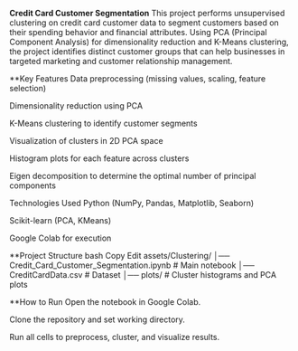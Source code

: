 **Credit Card Customer Segmentation**
This project performs unsupervised clustering on credit card customer data to segment customers based on their spending behavior and financial attributes. Using PCA (Principal Component Analysis) for dimensionality reduction and K-Means clustering, the project identifies distinct customer groups that can help businesses in targeted marketing and customer relationship management.

**Key Features
Data preprocessing (missing values, scaling, feature selection)

Dimensionality reduction using PCA

K-Means clustering to identify customer segments

Visualization of clusters in 2D PCA space

Histogram plots for each feature across clusters

Eigen decomposition to determine the optimal number of principal components

Technologies Used
Python (NumPy, Pandas, Matplotlib, Seaborn)

Scikit-learn (PCA, KMeans)

Google Colab for execution

**Project Structure
bash
Copy
Edit
assets/Clustering/
│── Credit_Card_Customer_Segmentation.ipynb  # Main notebook
│── CreditCardData.csv                       # Dataset
│── plots/                                   # Cluster histograms and PCA plots

**How to Run
Open the notebook in Google Colab.

Clone the repository and set working directory.

Run all cells to preprocess, cluster, and visualize results.
